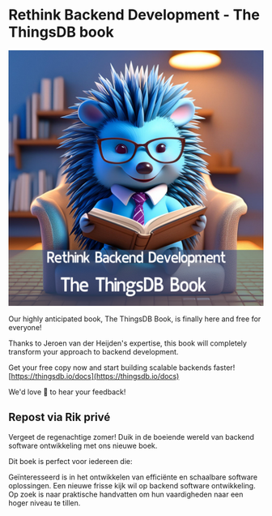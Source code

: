 # Rethink Backend Development - The ThingsDB book

![](./images/Rethink_Backend_Development_-_The_ThingsDB_book.png.png)

Our highly anticipated book, The ThingsDB Book, is finally here and free for everyone\!

Thanks to Jeroen van der Heijden's expertise, this book will completely transform your approach to backend development.

Get your free copy now and start building scalable backends faster\! [https://thingsdb.io/docs](https://thingsdb.io/docs)

We'd love 💙 to hear your feedback\!

## **Repost via Rik privé**

Vergeet de regenachtige zomer\! Duik in de boeiende wereld van backend software ontwikkeling met ons nieuwe boek.

Dit boek is perfect voor iedereen die:

Geïnteresseerd is in het ontwikkelen van efficiënte en schaalbare software oplossingen. Een nieuwe frisse kijk wil op backend software ontwikkeling. Op zoek is naar praktische handvatten om hun vaardigheden naar een hoger niveau te tillen.